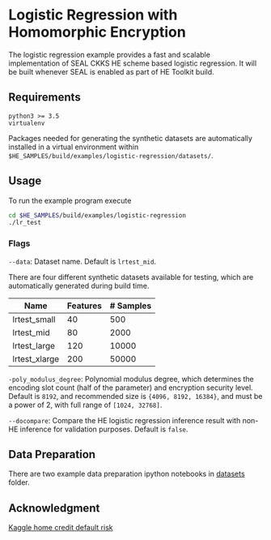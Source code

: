 # Logistic Regression with Homomorphic Encryption
The logistic regression example provides a fast and scalable implementation of
SEAL CKKS HE scheme based logistic regression.  It will be built whenever SEAL
is enabled as part of HE Toolkit build.

## Requirements
```
python3 >= 3.5
virtualenv
```
Packages needed for generating the synthetic datasets are automatically
installed in a virtual environment within
`$HE_SAMPLES/build/examples/logistic-regression/datasets/`.

## Usage
To run the example program execute
```bash
cd $HE_SAMPLES/build/examples/logistic-regression
./lr_test
```

### Flags
`--data`: Dataset name. Default is `lrtest_mid`.

There are four different synthetic datasets available for testing, which are
automatically generated during build time.

| Name | Features | # Samples |
| --- | --- | --- |
| lrtest_small | 40 | 500 |
| lrtest_mid | 80 | 2000 |
| lrtest_large | 120 | 10000 |
| lrtest_xlarge | 200 | 50000 |


`-poly_modulus_degree`: Polynomial modulus degree, which determines the
encoding slot count (half of the parameter) and encryption security level.
Default is `8192`, and recommended size is `{4096, 8192, 16384}`, and
must be a power of 2, with full range of `[1024, 32768]`.

`--docompare`: Compare the HE logistic regression inference result with non-HE
inference for validation purposes. Default is `false`.

## Data Preparation
There are two example data preparation ipython notebooks in
[datasets](datasets) folder.

## Acknowledgment
[Kaggle home credit default risk](https://www.kaggle.com/c/home-credit-default-risk)
